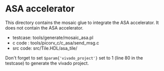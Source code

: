 
# ASA accelerator

This directory contains the mosaic glue to integrate the ASA 
accelerator. It does not contain the ASA accelerator. 

- testcase: tools/generate/mosaic_asa.pl
- c code  : tools/picorv_c/c_asa/send_msg.c
- src code: src/Tile.HDL/asa_tile/

Don't forget to set `$param{'vivado_project'}` set to 1 (line 80 in the testcase) to generate the vivado project.


